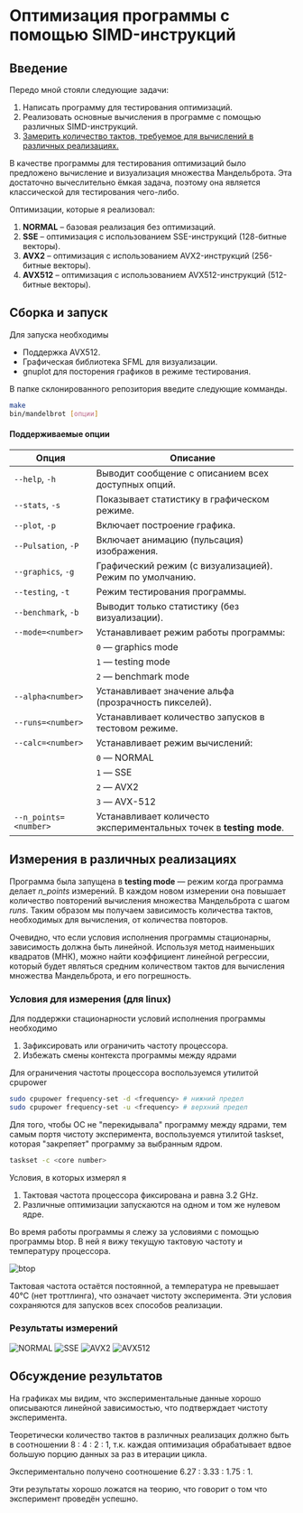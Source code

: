 # Оптимизация программы с помощью SIMD-инструкций

## Введение

Передо мной стояли следующие задачи:
1) Написать программу для тестирования оптимизаций.
2) Реализовать основные вычисления в программе с помощью различных SIMD-инструкций.
3) [Замерить количество тактов, требуемое для вычислений в различных реализациях.](#результаты-измерений)

В качестве программы для тестирования оптимизаций было предложено вычисление и визуализация множества Мандельброта.
Эта достаточно вычеслительно ёмкая задача, поэтому она является классической для тестирования
чего-либо.

Оптимизации, которые я реализовал:

1. **NORMAL** – базовая реализация без оптимизаций.
2. **SSE**    – оптимизация с использованием SSE-инструкций    (128-битные векторы).
3. **AVX2**   – оптимизация с использованием AVX2-инструкций   (256-битные векторы).
4. **AVX512** – оптимизация с использованием AVX512-инструкций (512-битные векторы).

## Сборка и запуск

Для запуска необходимы
- Поддержка AVX512.
- Графическая библиотека SFML для визуализации.
- gnuplot для посторения графиков в режиме тестирования.

В папке склонированного репозитория введите следующие комманды.
```bash
make
bin/mandelbrot [опции]
```
#### Поддерживаемые опции

| Опция                | Описание                                                                 |
|----------------------|--------------------------------------------------------------------------|
| `--help`, `-h`       | Выводит сообщение с описанием всех доступных опций.                      |
| `--stats`, `-s`      | Показывает статистику в графическом режиме.                              |
| `--plot`, `-p`       | Включает построение графика.                                             |
| `--Pulsation`, `-P`  | Включает анимацию (пульсация) изображения.                               |
| `--graphics`, `-g`   | Графический режим (с визуализацией). Режим по умолчанию.                 |
| `--testing`, `-t`    | Режим тестирования программы.                                            |
| `--benchmark`, `-b`  | Выводит только статистику (без визуализации).                            |
| `--mode=<number>`    | Устанавливает режим работы программы:                                    |
|                      | `0` — graphics mode                                                      |
|                      | `1` — testing mode                                                       |
|                      | `2` — benchmark mode                                                     |
| `--alpha<number>`    | Устанавливает значение альфа (прозрачность пикселей).                    |
| `--runs=<number>`    | Устанавливает количество запусков в тестовом режиме.                     |
| `--calc=<number>`    | Устанавливает режим вычислений:                                          |
|                      | `0` — NORMAL                                                             |
|                      | `1` — SSE                                                                |
|                      | `2` — AVX2                                                               |
|                      | `3` — AVX-512                                                            |
| `--n_points=<number>`| Устанавливает количесто экспериментальных точек в **testing mode**.      |

## Измерения в различных реализациях

Программа была запущена в **testing mode** — режим когда программа делает *n_points* измерений.
В каждом новом измерении она повышает количество повторений вычисления множества Мандельброта с
шагом *runs*. Таким образом мы получаем зависимость количества тактов, необходимых для
вычисления, от количества повторов.

Очевидно, что если условия исполнения программы стационарны, зависимость должна быть линейной.
Используя метод наименьших квадратов (МНК), можно найти коэффициент линейной регрессии, который
будет являться средним количеством тактов для вычисления множества Мандельброта, и его погрешность.

### Условия для измерения (для linux)

Для поддержки стационарности условий исполнения программы необходимо
1) Зафиксировать или ограничить частоту процессора.
2) Избежать смены контекста программы между ядрами

Для ограничения частоты процессора воспользуемся утилитой cpupower

```bash
sudo cpupower frequency-set -d <frequency> # нижний предел
sudo cpupower frequency-set -u <frequency> # верхний предел
```

Для того, чтобы ОС не "перекидывала" программу между ядрами,
тем самым портя чистоту эксперимента, воспользуемся утилитой taskset,
которая "закрепяет" программу за выбранным ядром.

```bash
taskset -c <core number>
```

Условия, в которых измерял я
1) Тактовая частота процессора фиксирована и равна 3.2 GHz.
2) Различные оптимизации запускаются на одном и том же нулевом ядре.

Во время работы программы я слежу за условиями с помощью программы btop.
В ней я вижу текущую тактовую частоту и температуру процессора.

![btop](https://github.com/user-attachments/assets/e654156c-7054-4cde-b444-ca7219f3b27a)

Тактовая частота остаётся постоянной, а температура не превышает 40°C (нет троттлинга), что означает чистоту эксперимента.
Эти условия сохраняются для запусков всех способов реализации.

### Результаты измерений

![NORMAL](https://github.com/user-attachments/assets/39800634-fda1-4e81-a3a0-ea6666cd32cf)
![SSE](https://github.com/user-attachments/assets/2c8ca387-487c-49fe-b0a4-0146cfc41bec)
![AVX2](https://github.com/user-attachments/assets/43a9549a-4243-4d89-aee5-abe4b76a7e73)
![AVX512](https://github.com/user-attachments/assets/f0af3030-2c5b-4b88-8fb2-99c69e5e554d)

## Обсуждение результатов
На графиках мы видим, что экспериментальные данные хорошо описываются линейной зависимостью, что
подтверждает чистоту эксперимента.

Теоретически количество тактов в различных реализацих должно быть в соотношении 8 : 4 : 2 : 1,
т.к. каждая оптимизация обрабатывает вдвое большую порцию данных за раз в итерации цикла.

Экспериментально получено соотношение 6.27 : 3.33 : 1.75 : 1.

Эти результаты хорошо ложатся на теорию, что говорит о том что эксперимент проведён успешно.
